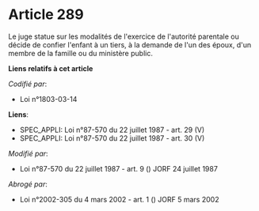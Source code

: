 # Article 289

Le juge statue sur les modalités de l'exercice de l'autorité parentale ou décide de confier l'enfant à un tiers, à la demande
de l'un des époux, d'un membre de la famille ou du ministère public.

**Liens relatifs à cet article**

_Codifié par_:

  - Loi n°1803-03-14

**Liens**:

  - SPEC_APPLI: Loi n°87-570 du 22 juillet 1987 - art. 29 (V)
  - SPEC_APPLI: Loi n°87-570 du 22 juillet 1987 - art. 30 (V)

_Modifié par_:

  - Loi n°87-570 du 22 juillet 1987 - art. 9 () JORF 24 juillet 1987

_Abrogé par_:

  - Loi n°2002-305 du 4 mars 2002 - art. 1 () JORF 5 mars 2002
